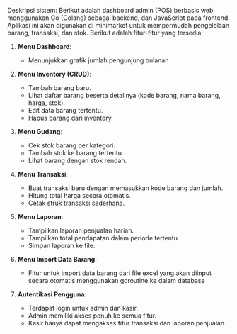 Deskripsi sistem:
Berikut adalah dashboard admin (POS) berbasis web menggunakan Go (Golang) sebagai backend, dan JavaScript pada frontend.
Aplikasi ini akan digunakan di minimarket untuk mempermudah pengelolaan barang, transaksi, dan stok.
Berikut adalah fitur-fitur yang tersedia:

1. **Menu Dashboard**: 
    - Menunjukkan grafik jumlah pengunjung bulanan

2. **Menu Inventory (CRUD)**: 
    - Tambah barang baru.
    - Lihat daftar barang beserta detailnya (kode barang, nama barang, harga, stok).
    - Edit data barang tertentu.
    - Hapus barang dari inventory.

3. **Menu Gudang**:
    - Cek stok barang per kategori.
    - Tambah stok ke barang tertentu.
    - Lihat barang dengan stok rendah.

4. **Menu Transaksi**:
    - Buat transaksi baru dengan memasukkan kode barang dan jumlah.
    - Hitung total harga secara otomatis.
    - Cetak struk transaksi sederhana.

5. **Menu Laporan**:
    - Tampilkan laporan penjualan harian.
    - Tampilkan total pendapatan dalam periode tertentu.
    - Simpan laporan ke file.

6. **Menu Import Data Barang**:
    - Fitur untuk import data barang dari file excel yang akan diinput secara otomatis menggunakan goroutine ke dalam database
 
7. **Autentikasi Pengguna**:
    - Terdapat login untuk admin dan kasir.
    - Admin memiliki akses penuh ke semua fitur.
    - Kasir hanya dapat mengakses fitur transaksi dan laporan penjualan.
